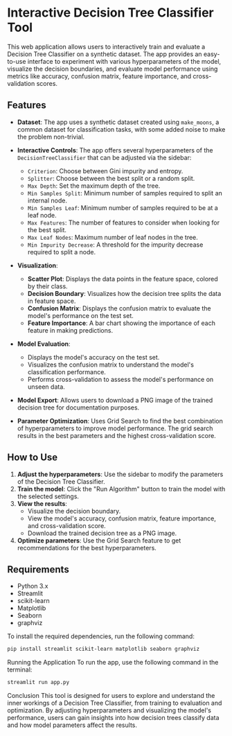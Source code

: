 # Interactive Decision Tree Classifier Tool

This web application allows users to interactively train and evaluate a Decision Tree Classifier on a synthetic dataset. The app provides an easy-to-use interface to experiment with various hyperparameters of the model, visualize the decision boundaries, and evaluate model performance using metrics like accuracy, confusion matrix, feature importance, and cross-validation scores.

## Features

- **Dataset**: The app uses a synthetic dataset created using `make_moons`, a common dataset for classification tasks, with some added noise to make the problem non-trivial.
  
- **Interactive Controls**: The app offers several hyperparameters of the `DecisionTreeClassifier` that can be adjusted via the sidebar:
  - `Criterion`: Choose between Gini impurity and entropy.
  - `Splitter`: Choose between the best split or a random split.
  - `Max Depth`: Set the maximum depth of the tree.
  - `Min Samples Split`: Minimum number of samples required to split an internal node.
  - `Min Samples Leaf`: Minimum number of samples required to be at a leaf node.
  - `Max Features`: The number of features to consider when looking for the best split.
  - `Max Leaf Nodes`: Maximum number of leaf nodes in the tree.
  - `Min Impurity Decrease`: A threshold for the impurity decrease required to split a node.

- **Visualization**:
  - **Scatter Plot**: Displays the data points in the feature space, colored by their class.
  - **Decision Boundary**: Visualizes how the decision tree splits the data in feature space.
  - **Confusion Matrix**: Displays the confusion matrix to evaluate the model's performance on the test set.
  - **Feature Importance**: A bar chart showing the importance of each feature in making predictions.

- **Model Evaluation**:
  - Displays the model's accuracy on the test set.
  - Visualizes the confusion matrix to understand the model's classification performance.
  - Performs cross-validation to assess the model's performance on unseen data.
  
- **Model Export**: Allows users to download a PNG image of the trained decision tree for documentation purposes.

- **Parameter Optimization**: Uses Grid Search to find the best combination of hyperparameters to improve model performance. The grid search results in the best parameters and the highest cross-validation score.

## How to Use

1. **Adjust the hyperparameters**: Use the sidebar to modify the parameters of the Decision Tree Classifier.
2. **Train the model**: Click the "Run Algorithm" button to train the model with the selected settings.
3. **View the results**:
   - Visualize the decision boundary.
   - View the model's accuracy, confusion matrix, feature importance, and cross-validation score.
   - Download the trained decision tree as a PNG image.
4. **Optimize parameters**: Use the Grid Search feature to get recommendations for the best hyperparameters.

## Requirements

- Python 3.x
- Streamlit
- scikit-learn
- Matplotlib
- Seaborn
- graphviz

To install the required dependencies, run the following command:

```bash
pip install streamlit scikit-learn matplotlib seaborn graphviz 
```
Running the Application
To run the app, use the following command in the terminal:
```bash
streamlit run app.py
```
Conclusion
This tool is designed for users to explore and understand the inner workings of a Decision Tree Classifier, from training to evaluation and optimization. By adjusting hyperparameters and visualizing the model's performance, users can gain insights into how decision trees classify data and how model parameters affect the results.
